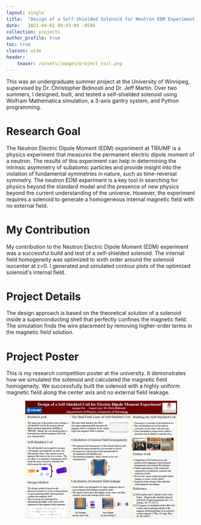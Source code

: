 ```yaml
---
layout: single
title:  "Design of a Self-Shielded Solenoid for Neutron EDM Experiment at TRIUMF"
date:   2021-04-01 00:43:00 -0500
collection: projects
author_profile: true
toc: true
classes: wide
header:
    teaser: /assets/images/project_coil.png
---
```

This was an undergraduate summer project at the University of Winnipeg, supervised by Dr. Christopher Bidinosti and Dr. Jeff Martin. Over two summers, I designed, built, and tested a self-shielded solenoid using Wolfram Mathematica simulation, a 3-axis gantry system, and Python programming.

# Research Goal
The Neutron Electric Dipole Moment (EDM) experiment at TRIUMF is a physics experiment that measures the permanent electric dipole moment of a neutron. The results of this experiment can help in determining the intrinsic asymmetry of subatomic particles and provide insight into the violation of fundamental symmetries in nature, such as time-reversal symmetry. The neutron EDM experiment is a key tool in searching for physics beyond the standard model and the presence of new physics beyond the current understanding of the universe. However, the experiment requires a solenoid to generate a homogeneous internal magnetic field with no external field.

# My Contribution
My contribution to the Neutron Electric Dipole Moment (EDM) experiment was a successful build and test of a self-shielded solenoid. The internal field homogeneity was optimized to sixth order around the solenoid isocenter at z=0. I generated and simulated contour plots of the optimized solenoid's internal field.

# Project Details
The design approach is based on the theoretical solution of a solenoid inside a superconducting shell that perfectly confines the magnetic field. The simulation finds the wire placement by removing higher-order terms in the magnetic field solution.

# Project Poster
This is my research competition poster at the university. It demonstrates how we simulated the solenoid and calculated the magnetic field homogeneity. We successfully built the solenoid with a highly uniform magnetic field along the center axis and no external field leakage.
<style>
.center {
  display: block;
  margin-left: auto;
  margin-right: auto;
  min-width: 80%;
  max-width: 80%;
  width: 80vw;
}
</style>
<img class="center" src="/assets/images/project_coil_poster.png" alt="Sample of my training dataset."> 




